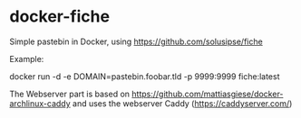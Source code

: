 # docker-fiche
Simple pastebin in Docker, using https://github.com/solusipse/fiche

Example:

docker run -d -e DOMAIN=pastebin.foobar.tld -p 9999:9999 fiche:latest

The Webserver part is based on https://github.com/mattiasgiese/docker-archlinux-caddy
and uses the webserver Caddy (https://caddyserver.com/)
